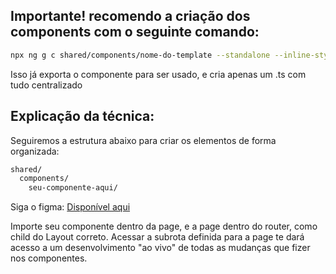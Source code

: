 ## Importante! recomendo a criação dos components com o seguinte comando:

```bash
npx ng g c shared/components/nome-do-template --standalone --inline-style --skip-tests --export
```
Isso já exporta o componente para ser usado, e cria apenas um .ts com tudo centralizado

## Explicação da técnica:

Seguiremos a estrutura abaixo para criar os elementos de forma organizada:

```bash
shared/
  components/
    seu-componente-aqui/
```
Siga o figma: [Disponível aqui](https://www.figma.com/design/l2FOk4gyBZ939U3bBxKoRu/WEB2)

Importe seu componente dentro da page, e a page dentro do router, como child do Layout correto. Acessar a subrota definida para a page te dará acesso a um desenvolvimento "ao vivo" de todas as mudanças que fizer nos componentes.